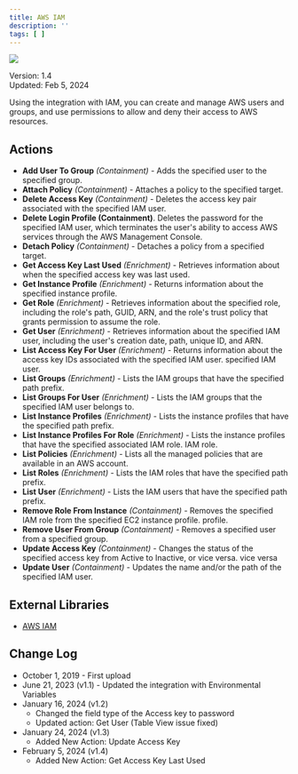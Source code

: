 ```yaml
---
title: AWS IAM
description: ''
tags: [ ]
---
```


![](/img/platform-services/automation-service/app-central/logos/aws.png)

Version: 1.4  
Updated: Feb 5, 2024

Using the integration with IAM, you can create and manage AWS users and groups, and use permissions to allow and deny their access to AWS resources.

## Actions

* **Add User To Group** *(Containment)* - Adds the specified user to the specified group.
* **Attach Policy** *(Containment)* - Attaches a policy to the specified target.
* **Delete Access Key** *(Containment)* - Deletes the access key pair associated with the specified IAM user.
* **Delete Login Profile (Containment)**. Deletes the password for the specified IAM user, which terminates the user's ability to access AWS services through the AWS Management Console.
* **Detach Policy** *(Containment)* - Detaches a policy from a specified target.
* **Get Access Key Last Used** *(Enrichment)* - Retrieves information about when the specified access key was last used.
* **Get Instance Profile** *(Enrichment)* - Returns information about the specified instance profile.
* **Get Role** *(Enrichment)* - Retrieves information about the specified role, including the role's path, GUID, ARN, and the role's trust policy that grants permission to assume the role.
* **Get User** *(Enrichment)* - Retrieves information about the specified IAM user, including the user's creation date,
  path, unique ID, and ARN.
* **List Access Key For User** *(Enrichment)* - Returns information about the access key IDs associated with the specified IAM user.
  specified IAM user.
* **List Groups** *(Enrichment)* - Lists the IAM groups that have the specified path prefix.
* **List Groups For User** *(Enrichment)* - Lists the IAM groups that the specified IAM user belongs to.
* **List Instance Profiles** *(Enrichment)* - Lists the instance profiles that have the specified path prefix.
* **List Instance Profiles For Role** *(Enrichment)* - Lists the instance profiles that have the specified associated IAM role.
  IAM role.
* **List Policies** *(Enrichment)* - Lists all the managed policies that are available in an AWS account.
* **List Roles** *(Enrichment)* - Lists the IAM roles that have the specified path prefix.
* **List User** *(Enrichment)* - Lists the IAM users that have the specified path prefix.
* **Remove Role From Instance** *(Containment)* - Removes the specified IAM role from the specified EC2 instance profile.
  profile.
* **Remove User From Group** *(Containment)* - Removes a specified user from a specified group.
* **Update Access Key** *(Containment)* - Changes the status of the specified access key from Active to Inactive, or vice versa.
  vice versa
* **Update User** *(Containment)* - Updates the name and/or the path of the specified IAM user.

## External Libraries

* [AWS IAM](https://github.com/boto/boto3/blob/develop/LICENSE)

## Change Log

* October 1, 2019 - First upload
* June 21, 2023 (v1.1) - Updated the integration with Environmental Variables
* January 16, 2024 (v1.2)
    + Changed the field type of the Access key to password
    + Updated action: Get User (Table View issue fixed)
* January 24, 2024 (v1.3)
    + Added New Action: Update Access Key
* February 5, 2024 (v1.4)
    + Added New Action: Get Access Key Last Used
